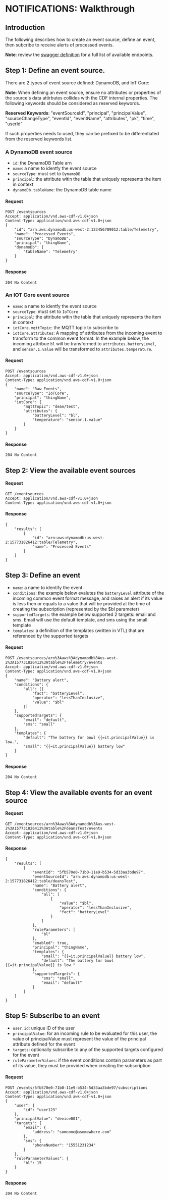 # NOTIFICATIONS: Walkthrough

## Introduction

The following describes how to create an event source, define an event, then subcribe to receive alerts of processed events.

**Note**:  review the [swagger definition](events-processor-swagger.md) for a full list of available endpoints.

## Step 1:  Define an event source.

There are 2 types of event source defined:  DynamoDB, and IoT Core:

**Note**: When defining an event source, ensure no attributes or properties of the source's data attirbutes collides with the CDF internal
properties. The following keywords should be considered as reserved keywords.

**Reserved Keywords**:
"eventSourceId", "principal", "principalValue", "sourceChangeType", "eventId", "eventName", "attributes", "pk", "time", "userId"

If such properties needs to used, they can be prefixed to be differentiated from the reserved keywords list.

### A DynamoDB event source

- `id`: the DynamoDB Table arn
- `name`: a name to identfy the event source
- `sourceType`: must set to `DynamoDB`
- `principal`: the attribute witin the table that uniquely represents the item in context
- `dynamoDb.tableName`: the DynamoDB table name

#### Request
```
POST /eventsources
Accept: application/vnd.aws-cdf-v1.0+json
Content-Type: application/vnd.aws-cdf-v1.0+json
{
	"id": "arn:aws:dynamodb:us-west-2:123456789012:table/Telemetry",
	"name": "Processed Events",
    "sourceType": "DynamoDB",
    "principal": "thingName",
    "dynamoDb": {
    	"tableName": "Telemetry"
    }
}
```

#### Response
`204 No Content`

### An IOT Core event source

- `name`: a name to identfy the event source
- `sourceType`: must set to `IoTCore`
- `principal`: the attribute witin the table that uniquely represents the item in context
- `iotCore.mqttTopic`: the MQTT topic to subscribe to
- `iotCore.attributes`: A mapping of attributes from the incoming event to transform to the common event format.  In the example below, the incoming attribue `bl` will be transformed to `attributes.batteryLevel`, and `sensor.1.value` will be transformed to `attributes.temperature`.


#### Request
```
POST /eventsources
Accept: application/vnd.aws-cdf-v1.0+json
Content-Type: application/vnd.aws-cdf-v1.0+json
{
	"name": "Raw Events",
    "sourceType": "IoTCore",
    "principal": "thingName",
    "iotCore": {
    	"mqttTopic": "dean/test",
    	"attributes": {
    		"batteryLevel": "bl",
    		"temperature": "sensor.1.value"
    	}
    }
}
```

#### Response
`204 No Content`

## Step 2:  View the available event sources

#### Request
```
GET /eventsources
Accept: application/vnd.aws-cdf-v1.0+json
Content-Type: application/vnd.aws-cdf-v1.0+json
```

#### Response
```
{
    "results": [
        {
            "id": "arn:aws:dynamodb:us-west-2:157731826412:table/Telemetry",
            "name": "Processed Events"
        }
    ]
}
```

## Step 3:  Define an event

- `name`: a name to identify the event
- `conditions`: the example below evalutes the `batteryLevel` attribute of the incoming common event format message, and raises an alert if its value is less then or equals to a value that will be provided at the time of creating the subscription (represented by the $bl parameter)
- `supportedTargets`: the example below supported 2 targets: email and sms.  Email will use the default template, and sms using the small template
- `templates`: a definition of the templates (written in VTL) that are referenced by the supported targets


#### Request
```
POST /eventsources/arn%3Aaws%3Adynamodb%3Aus-west-2%3A157731826412%3Atable%2FTelemetry/events
Accept: application/vnd.aws-cdf-v1.0+json
Content-Type: application/vnd.aws-cdf-v1.0+json
{
    "name": "Battery alert",
    "conditions": {
    	"all": [{
    		"fact": "batteryLevel",
    		"operator": "lessThanInclusive",
    		"value": "$bl"
    	}]
    },
	"supportedTargets": {
		"email": "default",
		"sms": "small"
	},
    "templates": {
    	"default": "The battery for bowl {{=it.principalValue}} is low.",
    	"small": "{{=it.principalValue}} battery low"
	}
}
```

#### Response
`204 No Content`

## Step 4:  View the available events for an event source

#### Request
```
GET /eventsources/arn%3Aaws%3Adynamodb%3Aus-west-2%3A157731826412%3Atable%2FdeansTest/events
Accept: application/vnd.aws-cdf-v1.0+json
Content-Type: application/vnd.aws-cdf-v1.0+json
```

#### Response
```
{
    "results": [
        {
            "eventId": "5fb570e0-71b0-11e9-b534-5d33aa3bde97",
            "eventSourceId": "arn:aws:dynamodb:us-west-2:157731826412:table/deansTest",
            "name": "Battery alert",
            "conditions": {
                "all": [
                    {
                        "value": "$bl",
                        "operator": "lessThanInclusive",
                        "fact": "batteryLevel"
                    }
                ]
            },
            "ruleParameters": [
                "bl"
            ],
            "enabled": true,
            "principal": "thingName",
            "templates": {
                "small": "{{=it.principalValue}} battery low",
                "default": "The battery for bowl {{=it.principalValue}} is low."
            },
            "supportedTargets": {
                "sms": "small",
                "email": "default"
            }
        }
    ]
}
```

## Step 5:  Subscribe to an event

- `user.id`: unique ID of the user
- `principalValue`: for an incoming rule to be evaluated for this user, the value of principalValue must represent the value of the principal attribute defined for the event
- `targets`: optionally subscribe to any of the supported targets configured for the event
- `ruleParameterValues`: if the event conditions contain parameters as part of its value, they must be provided when creating the subscription

#### Request
```
POST /events/5fb570e0-71b0-11e9-b534-5d33aa3bde97/subscriptions
Accept: application/vnd.aws-cdf-v1.0+json
Content-Type: application/vnd.aws-cdf-v1.0+json
{
	"user": {
		"id": "user123"
	},
	"principalValue": "device001",
    "targets": {
    	"email": {
    		"address": "someone@asomewhere.com"
		},
		"sms": {
			"phoneNumber": "15551231234"
		}
	},
	"ruleParameterValues": {
		"bl": 15
	}
}
```


#### Response
`204 No Content`
